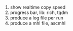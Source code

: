 1. show realtime copy speed
1. progress bar, lib: rich, tqdm
1. produce a log file per run
1. produce a mhl file, ascmhl
